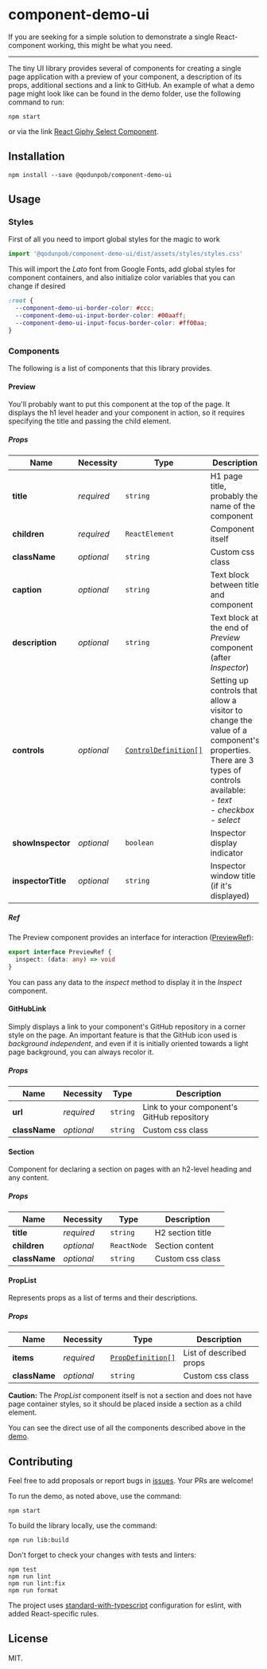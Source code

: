 # component-demo-ui

If you are seeking for a simple solution to demonstrate a single
React-component working, this might be what you need.

---

The tiny UI library provides several of components for creating
a single page application with a preview of your component,
a description of its props, additional sections and a link to GitHub.
An example of what a demo page might look like can be found in
the demo folder, use the following command to run:

```shell
npm start
```

or via the link
[React Giphy Select Component](https://qodunpob.github.io/examples/react-giphy-select/).

## Installation

```shell
npm install --save @qodunpob/component-demo-ui
```

## Usage

### Styles

First of all you need to import global styles for the magic to work

```js
import '@qodunpob/component-demo-ui/dist/assets/styles/styles.css'
```

This will import the _Lato_ font from Google Fonts, add global styles
for component containers, and also initialize color variables that
you can change if desired

```css
:root {
  --component-demo-ui-border-color: #ccc;
  --component-demo-ui-input-border-color: #00aaff;
  --component-demo-ui-input-focus-border-color: #ff00aa;
}
```

### Components

The following is a list of components that this library provides.

#### Preview

You'll probably want to put this component at the top of the page.
It displays the h1 level header and your component in action,
so it requires specifying the title and passing the child element.

##### Props

| Name               | Necessity  | Type                                                     | Description                                                                                                                                                                         |
| ------------------ | ---------- | -------------------------------------------------------- | ----------------------------------------------------------------------------------------------------------------------------------------------------------------------------------- |
| **title**          | _required_ | `string`                                                 | H1 page title, probably the name of the component                                                                                                                                   |
| **children**       | _required_ | `ReactElement`                                           | Component itself                                                                                                                                                                    |
| **className**      | _optional_ | `string`                                                 | Custom css class                                                                                                                                                                    |
| **caption**        | _optional_ | `string`                                                 | Text block between title and component                                                                                                                                              |
| **description**    | _optional_ | `string`                                                 | Text block at the end of _Preview_ component (after _Inspector_)                                                                                                                    |
| **controls**       | _optional_ | [`ControlDefinition[]`](src/models/ControlDefinition.ts) | Setting up controls that allow a visitor to change the value of a component's properties.<br/>There are 3 types of controls available:<br/>- _text_<br/>- _checkbox_<br/>- _select_ |
| **showInspector**  | _optional_ | `boolean`                                                | Inspector display indicator                                                                                                                                                         |
| **inspectorTitle** | _optional_ | `string`                                                 | Inspector window title (if it's displayed)                                                                                                                                          |

##### Ref

The Preview component provides an interface for interaction
([PreviewRef](src/components/preview/Preview.types.ts)):

```ts
export interface PreviewRef {
  inspect: (data: any) => void
}
```

You can pass any data to the _inspect_ method to display it in the
_Inspect_ component.

#### GitHubLink

Simply displays a link to your component's GitHub repository in a
corner style on the page. An important feature is that the GitHub
icon used is _background independent_, and even if it is initially
oriented towards a light page background, you can always recolor it.

##### Props

| Name          | Necessity  | Type     | Description                                |
| ------------- | ---------- | -------- | ------------------------------------------ |
| **url**       | _required_ | `string` | Link to your component's GitHub repository |
| **className** | _optional_ | `string` | Custom css class                           |

#### Section

Component for declaring a section on pages with an h2-level heading
and any content.

##### Props

| Name          | Necessity  | Type        | Description      |
| ------------- | ---------- | ----------- | ---------------- |
| **title**     | _required_ | `string`    | H2 section title |
| **children**  | _optional_ | `ReactNode` | Section content  |
| **className** | _optional_ | `string`    | Custom css class |

#### PropList

Represents props as a list of terms and their descriptions.

##### Props

| Name          | Necessity  | Type                                                            | Description             |
| ------------- | ---------- | --------------------------------------------------------------- | ----------------------- |
| **items**     | _required_ | [`PropDefinition[]`](src/components/propList/PropList.types.ts) | List of described props |
| **className** | _optional_ | `string`                                                        | Custom css class        |

**Caution:** The _PropList_ component itself is not a section
and does not have page container styles, so it should be placed
inside a section as a child element.

You can see the direct use of all the components described above
in the [demo](demo/App.tsx).

## Contributing

Feel free to add proposals or report bugs in
[issues](https://github.com/qodunpob/component-demo-ui/issues).
Your PRs are welcome!

To run the demo, as noted above, use the command:

```shell
npm start
```

To build the library locally, use the command:

```shell
npm run lib:build
```

Don't forget to check your changes with tests and linters:

```shell
npm test
npm run lint
npm run lint:fix
npm run format
```

The project uses
[standard-with-typescript](https://github.com/mightyiam/eslint-config-standard-with-typescript)
configuration for eslint, with added React-specific rules.

## License

MIT.
